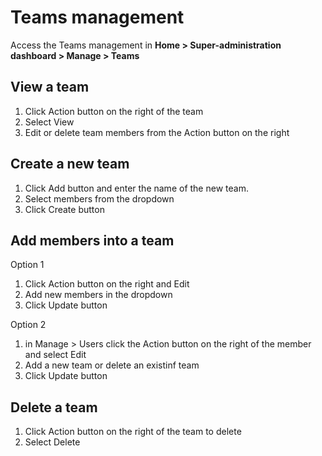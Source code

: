 # Teams management

Access the Teams management in **Home > Super-administration dashboard > Manage > Teams**

## View a team

1. Click Action button on the right of the team 
2. Select View 
3. Edit or delete team members from the Action button on the right
   
## Create a new team

1. Click Add button and enter the name of the new team.
2. Select members from the dropdown 
3. Click Create button
   
## Add members into a team

Option 1
1. Click Action button on the right and Edit
2. Add new members in the dropdown
3. Click Update button

Option 2
1. in Manage > Users click the Action button on the right of the member and select Edit
2. Add a new team or delete an existinf team
3. Click Update button
   
## Delete a team

1. Click Action button on the right of the team to delete
2. Select Delete

